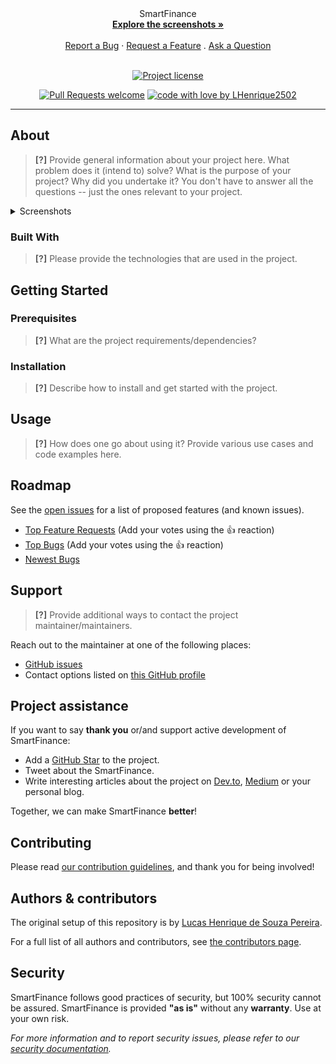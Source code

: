 <div align="center">
  SmartFinance
  <br />
  <a href="#about"><strong>Explore the screenshots »</strong></a>
  <br />
  <br />
  <a href="https://github.com/LHenrique2502/smartfinance/issues/new?assignees=&labels=bug&template=01_BUG_REPORT.md&title=bug%3A+">Report a Bug</a>
  ·
  <a href="https://github.com/LHenrique2502/smartfinance/issues/new?assignees=&labels=enhancement&template=02_FEATURE_REQUEST.md&title=feat%3A+">Request a Feature</a>
  .
  <a href="https://github.com/LHenrique2502/smartfinance/issues/new?assignees=&labels=question&template=04_SUPPORT_QUESTION.md&title=support%3A+">Ask a Question</a>
</div>

<div align="center">
<br />

[![Project license](https://img.shields.io/github/license/LHenrique2502/smartfinance.svg?style=flat-square)](LICENSE)

[![Pull Requests welcome](https://img.shields.io/badge/PRs-welcome-ff69b4.svg?style=flat-square)](https://github.com/LHenrique2502/smartfinance/issues?q=is%3Aissue+is%3Aopen+label%3A%22help+wanted%22)
[![code with love by LHenrique2502](https://img.shields.io/badge/%3C%2F%3E%20with%20%E2%99%A5%20by-LHenrique2502-ff1414.svg?style=flat-square)](https://github.com/LHenrique2502)

</div>

---

## About

> **[?]**
> Provide general information about your project here.
> What problem does it (intend to) solve?
> What is the purpose of your project?
> Why did you undertake it?
> You don't have to answer all the questions -- just the ones relevant to your project.

<details>
<summary>Screenshots</summary>
<br>

> **[?]**
> Please provide your screenshots here.

|                               Home Page                                |                                Login Page                                |
| :--------------------------------------------------------------------: | :----------------------------------------------------------------------: |
| <img src="./docs/images/home-page.png" title="Home Page" width="100%"> | <img src="./docs/images/login-page.png" title="Login Page" width="100%"> |

</details>

### Built With

> **[?]**
> Please provide the technologies that are used in the project.

## Getting Started

### Prerequisites

> **[?]**
> What are the project requirements/dependencies?

### Installation

> **[?]**
> Describe how to install and get started with the project.

## Usage

> **[?]**
> How does one go about using it?
> Provide various use cases and code examples here.

## Roadmap

See the [open issues](https://github.com/LHenrique2502/smartfinance/issues) for a list of proposed features (and known issues).

- [Top Feature Requests](https://github.com/LHenrique2502/smartfinance/issues?q=label%3Aenhancement+is%3Aopen+sort%3Areactions-%2B1-desc) (Add your votes using the 👍 reaction)
- [Top Bugs](https://github.com/LHenrique2502/smartfinance/issues?q=is%3Aissue+is%3Aopen+label%3Abug+sort%3Areactions-%2B1-desc) (Add your votes using the 👍 reaction)
- [Newest Bugs](https://github.com/LHenrique2502/smartfinance/issues?q=is%3Aopen+is%3Aissue+label%3Abug)

## Support

> **[?]**
> Provide additional ways to contact the project maintainer/maintainers.

Reach out to the maintainer at one of the following places:

- [GitHub issues](https://github.com/LHenrique2502/smartfinance/issues/new?assignees=&labels=question&template=04_SUPPORT_QUESTION.md&title=support%3A+)
- Contact options listed on [this GitHub profile](https://github.com/LHenrique2502)

## Project assistance

If you want to say **thank you** or/and support active development of SmartFinance:

- Add a [GitHub Star](https://github.com/LHenrique2502/smartfinance) to the project.
- Tweet about the SmartFinance.
- Write interesting articles about the project on [Dev.to](https://dev.to/), [Medium](https://medium.com/) or your personal blog.

Together, we can make SmartFinance **better**!

## Contributing

Please read [our contribution guidelines](docs/CONTRIBUTING.md), and thank you for being involved!

## Authors & contributors

The original setup of this repository is by [Lucas Henrique de Souza Pereira](https://github.com/LHenrique2502).

For a full list of all authors and contributors, see [the contributors page](https://github.com/LHenrique2502/smartfinance/contributors).

## Security

SmartFinance follows good practices of security, but 100% security cannot be assured.
SmartFinance is provided **"as is"** without any **warranty**. Use at your own risk.

_For more information and to report security issues, please refer to our [security documentation](docs/SECURITY.md)._
